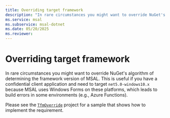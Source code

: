 ```yaml
---
title: Overriding target framework
description: "In rare circumstances you might want to override NuGet's algorithm of determining the framework version of MSAL."
ms.service: msal
ms.subservice: msal-dotnet
ms.date: 05/20/2025
ms.reviewer: 
---
```


# Overriding target framework

In rare circumstances you might want to override NuGet's algorithm of determining the framework version of MSAL. This is useful if you have a confidential client application and need to target `net5.0-windows10.x` because MSAL uses Windows Forms on these platforms, which leads to build errors in some environments (e.g., Azure Functions).

Please see the [`TfmOverride`](https://github.com/bgavrilMS/TfmOverride) project for a sample that shows how to implement the requirement.
